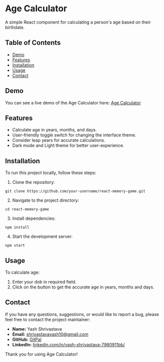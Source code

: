 # Age Calculator

A simple React component for calculating a person's age based on their birthdate.

## Table of Contents

- [Demo](#demo)
- [Features](#features)
- [Installation](#installation)
- [Usage](#usage)
- [Contact](#contact)

## Demo

You can see a live demo of the Age Calculator here: [Age Calculator](https://yashshrivastava10.github.io/ageCalculator/)

## Features

- Calculate age in years, months, and days.
- User-friendly toggle switch for changing the interface theme.
- Consider leap years for accurate calculations.
- Dark mode and Light theme for better user-experience.

## Installation

To run this project locally, follow these steps:

1. Clone the repository:
```
git clone https://github.com/your-username/react-memory-game.git
```

2. Navigate to the project directory:
```
cd react-memory-game
```

3. Install dependencies:
```
npm install
```

4. Start the development server:
```
npm start
```


## Usage

To calculate age:

1. Enter your dob in required field.
2. Click on the button to get the accurate age in years, months and days.


## Contact

If you have any questions, suggestions, or would like to report a bug, please feel free to contact the project maintainer:

- **Name:** Yash Shrivastava
- **Email:** [shrivastavayash10@gmail.com](shrivastavayash10@gmail.com)
- **GitHub:** [GitPal](https://github.com/YashShrivastava10)
- **LinkedIn:** [linkedin.com/in/yash-shrivastava-7980911bb/](https://www.linkedin.com/in/yash-shrivastava-7980911bb/)

Thank you for using Age Calculator!
